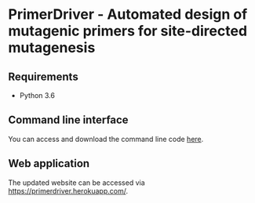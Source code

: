 # PrimerDriver - Automated design of mutagenic primers for site-directed mutagenesis

## Requirements
- Python 3.6

## Command line interface
You can access and download the command line code [here](sdm/static/sdm/scripts/pdcli.py).

## Web application
The updated website can be accessed via https://primerdriver.herokuapp.com/.
